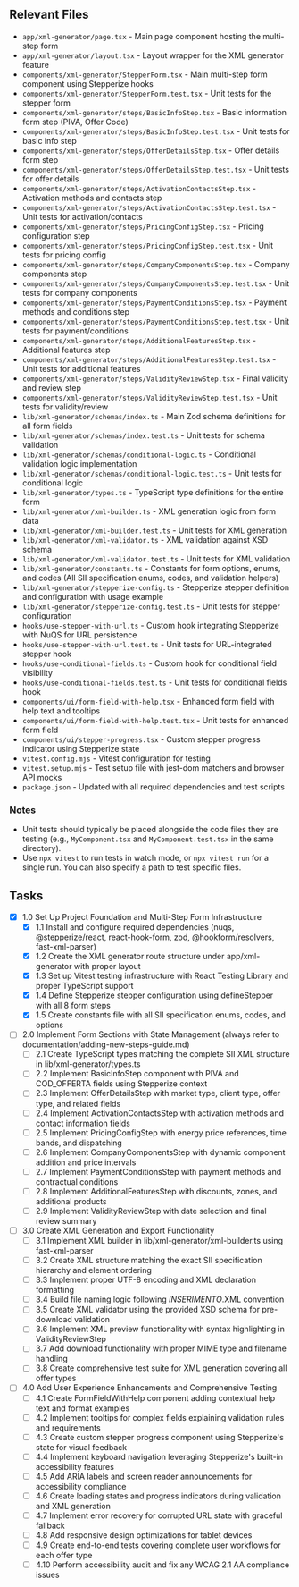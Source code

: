 ## Relevant Files

- `app/xml-generator/page.tsx` - Main page component hosting the multi-step form
- `app/xml-generator/layout.tsx` - Layout wrapper for the XML generator feature
- `components/xml-generator/StepperForm.tsx` - Main multi-step form component using Stepperize hooks
- `components/xml-generator/StepperForm.test.tsx` - Unit tests for the stepper form
- `components/xml-generator/steps/BasicInfoStep.tsx` - Basic information form step (PIVA, Offer Code)
- `components/xml-generator/steps/BasicInfoStep.test.tsx` - Unit tests for basic info step
- `components/xml-generator/steps/OfferDetailsStep.tsx` - Offer details form step
- `components/xml-generator/steps/OfferDetailsStep.test.tsx` - Unit tests for offer details
- `components/xml-generator/steps/ActivationContactsStep.tsx` - Activation methods and contacts step
- `components/xml-generator/steps/ActivationContactsStep.test.tsx` - Unit tests for activation/contacts
- `components/xml-generator/steps/PricingConfigStep.tsx` - Pricing configuration step
- `components/xml-generator/steps/PricingConfigStep.test.tsx` - Unit tests for pricing config
- `components/xml-generator/steps/CompanyComponentsStep.tsx` - Company components step
- `components/xml-generator/steps/CompanyComponentsStep.test.tsx` - Unit tests for company components
- `components/xml-generator/steps/PaymentConditionsStep.tsx` - Payment methods and conditions step
- `components/xml-generator/steps/PaymentConditionsStep.test.tsx` - Unit tests for payment/conditions
- `components/xml-generator/steps/AdditionalFeaturesStep.tsx` - Additional features step
- `components/xml-generator/steps/AdditionalFeaturesStep.test.tsx` - Unit tests for additional features
- `components/xml-generator/steps/ValidityReviewStep.tsx` - Final validity and review step
- `components/xml-generator/steps/ValidityReviewStep.test.tsx` - Unit tests for validity/review
- `lib/xml-generator/schemas/index.ts` - Main Zod schema definitions for all form fields
- `lib/xml-generator/schemas/index.test.ts` - Unit tests for schema validation
- `lib/xml-generator/schemas/conditional-logic.ts` - Conditional validation logic implementation
- `lib/xml-generator/schemas/conditional-logic.test.ts` - Unit tests for conditional logic
- `lib/xml-generator/types.ts` - TypeScript type definitions for the entire form
- `lib/xml-generator/xml-builder.ts` - XML generation logic from form data
- `lib/xml-generator/xml-builder.test.ts` - Unit tests for XML generation
- `lib/xml-generator/xml-validator.ts` - XML validation against XSD schema
- `lib/xml-generator/xml-validator.test.ts` - Unit tests for XML validation
- `lib/xml-generator/constants.ts` - Constants for form options, enums, and codes (All SII specification enums, codes, and validation helpers)
- `lib/xml-generator/stepperize-config.ts` - Stepperize stepper definition and configuration with usage example
- `lib/xml-generator/stepperize-config.test.ts` - Unit tests for stepper configuration
- `hooks/use-stepper-with-url.ts` - Custom hook integrating Stepperize with NuQS for URL persistence
- `hooks/use-stepper-with-url.test.ts` - Unit tests for URL-integrated stepper hook
- `hooks/use-conditional-fields.ts` - Custom hook for conditional field visibility
- `hooks/use-conditional-fields.test.ts` - Unit tests for conditional fields hook
- `components/ui/form-field-with-help.tsx` - Enhanced form field with help text and tooltips
- `components/ui/form-field-with-help.test.tsx` - Unit tests for enhanced form field
- `components/ui/stepper-progress.tsx` - Custom stepper progress indicator using Stepperize state
- `vitest.config.mjs` - Vitest configuration for testing
- `vitest.setup.mjs` - Test setup file with jest-dom matchers and browser API mocks
- `package.json` - Updated with all required dependencies and test scripts

### Notes

- Unit tests should typically be placed alongside the code files they are testing (e.g., `MyComponent.tsx` and `MyComponent.test.tsx` in the same directory).
- Use `npx vitest` to run tests in watch mode, or `npx vitest run` for a single run. You can also specify a path to test specific files.

## Tasks

- [x] 1.0 Set Up Project Foundation and Multi-Step Form Infrastructure
  - [x] 1.1 Install and configure required dependencies (nuqs, @stepperize/react, react-hook-form, zod, @hookform/resolvers, fast-xml-parser)
  - [x] 1.2 Create the XML generator route structure under app/xml-generator with proper layout
  - [x] 1.3 Set up Vitest testing infrastructure with React Testing Library and proper TypeScript support
  - [x] 1.4 Define Stepperize stepper configuration using defineStepper with all 8 form steps
  - [x] 1.5 Create constants file with all SII specification enums, codes, and options
- [ ] 2.0 Implement Form Sections with State Management (always refer to documentation/adding-new-steps-guide.md)
  - [ ] 2.1 Create TypeScript types matching the complete SII XML structure in lib/xml-generator/types.ts
  - [ ] 2.2 Implement BasicInfoStep component with PIVA and COD_OFFERTA fields using Stepperize context
  - [ ] 2.3 Implement OfferDetailsStep with market type, client type, offer type, and related fields
  - [ ] 2.4 Implement ActivationContactsStep with activation methods and contact information fields
  - [ ] 2.5 Implement PricingConfigStep with energy price references, time bands, and dispatching
  - [ ] 2.6 Implement CompanyComponentsStep with dynamic component addition and price intervals
  - [ ] 2.7 Implement PaymentConditionsStep with payment methods and contractual conditions
  - [ ] 2.8 Implement AdditionalFeaturesStep with discounts, zones, and additional products
  - [ ] 2.9 Implement ValidityReviewStep with date selection and final review summary
- [ ] 3.0 Create XML Generation and Export Functionality
  - [ ] 3.1 Implement XML builder in lib/xml-generator/xml-builder.ts using fast-xml-parser
  - [ ] 3.2 Create XML structure matching the exact SII specification hierarchy and element ordering
  - [ ] 3.3 Implement proper UTF-8 encoding and XML declaration formatting
  - [ ] 3.4 Build file naming logic following <PIVA>_INSERIMENTO_<DESCRIPTION>.XML convention
  - [ ] 3.5 Create XML validator using the provided XSD schema for pre-download validation
  - [ ] 3.6 Implement XML preview functionality with syntax highlighting in ValidityReviewStep
  - [ ] 3.7 Add download functionality with proper MIME type and filename handling
  - [ ] 3.8 Create comprehensive test suite for XML generation covering all offer types
- [ ] 4.0 Add User Experience Enhancements and Comprehensive Testing
  - [ ] 4.1 Create FormFieldWithHelp component adding contextual help text and format examples
  - [ ] 4.2 Implement tooltips for complex fields explaining validation rules and requirements
  - [ ] 4.3 Create custom stepper progress component using Stepperize's state for visual feedback
  - [ ] 4.4 Implement keyboard navigation leveraging Stepperize's built-in accessibility features
  - [ ] 4.5 Add ARIA labels and screen reader announcements for accessibility compliance
  - [ ] 4.6 Create loading states and progress indicators during validation and XML generation
  - [ ] 4.7 Implement error recovery for corrupted URL state with graceful fallback
  - [ ] 4.8 Add responsive design optimizations for tablet devices
  - [ ] 4.9 Create end-to-end tests covering complete user workflows for each offer type
  - [ ] 4.10 Perform accessibility audit and fix any WCAG 2.1 AA compliance issues 